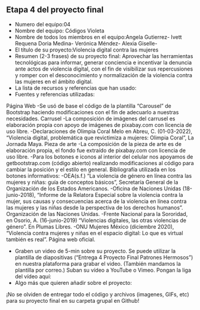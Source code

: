 ## Etapa 4 del proyecto final

- Numero del equipo:04
- Nombre del equipo: Códigos Violeta
- Nombre de todos los miembros en el equipo:Angela Gutierrez- Ivett Requena Doria Medina- Verónica Méndez- Alexia Giselle-
- El título de su proyecto:Violencia digital contra las mujeres
- Resumen (2-3 frases) de su proyecto final: Aprovechar las herramientas tecnológicas para informar, generar conciencia e incentivar la denuncia ante actos de violencia digital, con el fin de visibilizar sus repercusiones y romper con el desconocimiento y normalización de la violencia contra las mujeres en el ámbito digital.
- La lista de recursos y referencias que han usado:
- Fuentes y referencias utilizadas:

Página Web
-Se usó de base el código de la plantilla “Carousel” de Bootstrap haciendo modificaciones con el fin de adecuarlo a nuestras necesidades.
Carrusel
-La composición de imágenes del carrusel es elaboración propia con apoyo de imágenes de pixabay.com con licencia de uso libre.
-Declaraciones de Olimpia Coral Melo en Abreu, C. (01-03-2022), “Violencia digital, problemática que revictimiza a mujeres: Olimpia Coral”, La Jornada Maya.
Pieza de arte
-La composición de la pieza de arte es de elaboración propia, el fondo fue extraído de pixabay.com con licencia de uso libre.
-Para los botones e iconos al interior del celular nos apoyamos de getbootstrap.com (código abierto) realizando modificaciones al código para cambiar la posición y el estilo en general.
Bibliografía utilizada en los botones informativos:
-OEA(s.f.) “La violencia de género en línea contra las mujeres y niñas: guía de conceptos básicos”, Secretaría General de la Organización de los Estados Americanos.
-Oficina de Naciones Unidas (18-junio-2018), “Informe de la Relatora Especial sobre la violencia contra la mujer, sus causas y consecuencias acerca de la violencia en línea contra las mujeres y las niñas desde la perspectiva de los derechos humanos”. Organización de las Naciones Unidas.
-Frente Nacional para la Sororidad, en Osorio, A. (16-junio-2019) “Violencias digitales, las otras violencias de género”. En Plumas Libres.
-ONU Mujeres México (diciembre 2020), “Violencia contra mujeres y niñas en el espacio digital: Lo que es virtual también es real”. Página web oficial.
- Graben un video de 5-min sobre su proyecto. Se puede utilizar la plantilla de diapositivas (“Entrega 4 Proyecto Final Patrones Hermosos”) en nuestra plataforma para grabar el video. (También mandamos la plantilla por correo.) Suban su vídeo a YouTube o Vimeo. Pongan la liga del vídeo aquí: 
- Algo más que quieren añadir sobre el proyecto:

¡No se olviden de entregar todo el código y archivos (imagenes, GIFs, etc) para su proyecto final en su carpeta grupal en Github!
